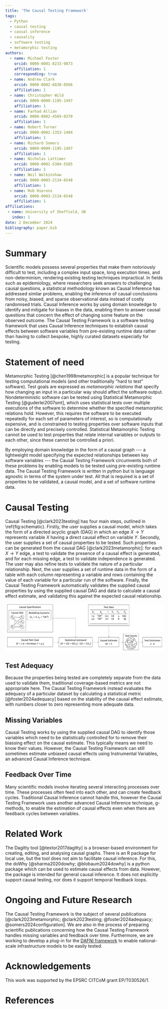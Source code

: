 ```yaml
---
title: 'The Causal Testing Framework'
tags:
  - Python
  - causal testing
  - causal inference
  - causality
  - software testing
  - metamorphic testing
authors:
  - name: Michael Foster
    orcid: 0000-0001-8233-9873
    affiliation: 1
    corresponding: true
  - name: Andrew Clark
    orcid: 0000-0002-6830-0566
    affiliation: 1
  - name: Christopher Wild
    orcid: 0009-0009-1195-1497
    affiliation: 1
  - name: Farhad Allian
    orcid: 0000-0002-4569-0370
    affiliation: 1
  - name: Robert Turner
    orcid: 0000-0002-1353-1404
    affiliation: 1
  - name: Richard Somers
    orcid: 0009-0009-1195-1497
    affiliation: 1
  - name: Nicholas Lattimer
    orcid: 0000-0001-5304-5585
    affiliation: 1
  - name: Neil Walkinshaw
    orcid: 0000-0003-2134-6548
    affiliation: 1
  - name: Rob Hierons
    orcid: 0000-0003-2134-6548
    affiliation: 1
affiliations:
 - name: University of Sheffield, UK
   index: 1
date: 2 December 2024
bibliography: paper.bib
---
```


# Summary
Scientific models possess several properties that make them notoriously difficult to test, including a complex input space, long execution times, and non-determinism, rendering existing testing techniques impractical.
In fields such as epidemiology, where researchers seek answers to challenging causal questions, a statistical methodology known as Causal Inference has addressed similar problems, enabling the inference of causal conclusions from noisy, biased, and sparse observational data instead of costly randomised trials.
Causal Inference works by using domain knowledge to identify and mitigate for biases in the data, enabling them to answer causal questions that concern the effect of changing some feature on the observed outcome.
The Causal Testing Framework is a software testing framework that uses Causal Inference techniques to establish causal effects between software variables from pre-existing runtime data rather than having to collect bespoke, highly curated datasets especially for testing.

# Statement of need
Metamorphic Testing [@chen1998metamorphic] is a popular technique for testing computational models (and other traditionally "hard to test" software).
Test goals are expressed as _metamorphic relations_ that specify how changing an input in a particular way should affect the software output.
Nondeterministic software can be tested using Statistical Metamorphic Testing [@guderlei2007smt], which uses statistical tests over multiple executions of the software to determine whether the specified metamorphic relations hold.
However, this requires the software to be executed repeatedly for each set of parameters of interest, so is computationally expensive, and is constrained to testing properties over software inputs that can be directly and precisely controlled.
Statistical Metamorphic Testing cannot be used to test properties that relate internal variables or outputs to each other, since these cannot be controlled a priori.

By employing domain knowledge in the form of a causal graph --- a lightweight model specifying the expected relationships between key software variables --- the Causal Testing Framework circumvents both of these problems by enabling models to be tested using pre-existing runtime data.
The Causal Testing Framework is written in python but is language agnostic in terms of the system under test.
All that is required is a set of properties to be validated, a causal model, and a set of software runtime data.

# Causal Testing
Causal Testing [@clark2023testing] has four main steps, outlined in \ref{fig:schematic}.
Firstly, the user supplies a causal model, which takes the form of a directed acyclic graph (DAG) in which an edge $X \to Y$ represents variable $X$ having a direct causal effect on variable $Y$.
Secondly, the user supplies a set of causal properties to be tested.
Such properties can be generated from the causal DAG [@clark2023metamorphic]: for each $X \to Y$ edge, a test to validate the presence of a causal effect is generated, and for each missing edge, a test to validate independence is generated.
The user may also refine tests to validate the nature of a particular relationship.
Next, the user supplies a set of runtime data in the form of a table with each column representing a variable and rows containing the value of each variable for a particular run of the software.
Finally, the Causal Testing Framework automatically validates the supplied causal properties by using the supplied causal DAG and data to calculate a causal effect estimate, and validating this against the expected causal relationship.

![Causal Testing workflow.\label{fig:schematic}](../images/schematic.png)

## Test Adequacy
Because the properties being tested are completely separate from the data used to validate them, traditional coverage-based metrics are not appropriate here.
The Causal Testing Framework instead evaluates the adequacy of a particular dataset by calculating a statistical metric [@foster2024adequacy] based on the stability of the causal effect estimate, with numbers closer to zero representing more adequate data.

## Missing Variables
Causal Testing works by using the supplied causal DAG to identify those variables which need to be statistically controlled for to remove their biassing effect on the causal estimate.
This typically means we need to know their values.
However, the Causal Testing Framework can still sometimes estimate unbiased causal effects using Instrumental Variables, an advanced Causal Inference technique.

## Feedback Over Time
Many scientific models involve iterating several interacting processes over time.
These processes often feed into each other, and can create feedback cycles.
Traditional Causal Inference cannot handle this, however the Causal Testing Framework uses another advanced Causal Inference technique, g-methods, to enable the estimation of causal effects even when there are feedback cycles between variables.

# Related Work
The Dagitty tool [@textor2017dagitty] is a browser-based environment for creating, editing, and analysing causal graphs.
There is an R package for local use, but the tool does not aim to facilitate causal inference.
For this, the doWhy [@sharma2020dowhy; @blobaum2024dowhy] is a python package which can be used to estimate causal effects from data.
However, the package is intended for general causal inference.
It does not explicitly support causal testing, nor does it support temporal feedback loops.

# Ongoing and Future Research
The Causal Testing Framework is the subject of several publications [@clark2023metamorphic; @clark2023testing; @foster2024adequacy; @somers2024configuration].
We are also in the process of preparing scientific publications concerning how the Causal Testing Framework handles missing variables and feedback over time.
Furthermore, we are working to develop a plug-in for the [DAFNI framework](https://www.dafni.ac.uk/) to enable national-scale infrastructure models to be easily tested.

# Acknowledgements
This work was supported by the EPSRC CITCoM grant EP/T030526/1.

# References

